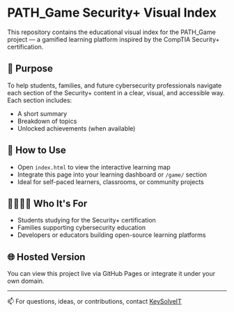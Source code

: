 
# PATH_Game Security+ Visual Index

This repository contains the educational visual index for the PATH_Game project — a gamified learning platform inspired by the CompTIA Security+ certification.

## 🎯 Purpose
To help students, families, and future cybersecurity professionals navigate each section of the Security+ content in a clear, visual, and accessible way. Each section includes:
- A short summary
- Breakdown of topics
- Unlocked achievements (when available)

## 🚀 How to Use
- Open `index.html` to view the interactive learning map
- Integrate this page into your learning dashboard or `/game/` section
- Ideal for self-paced learners, classrooms, or community projects

## 👨‍👩‍👧‍👦 Who It's For
- Students studying for the Security+ certification
- Families supporting cybersecurity education
- Developers or educators building open-source learning platforms

## 🌐 Hosted Version
You can view this project live via GitHub Pages or integrate it under your own domain.

---

📫 For questions, ideas, or contributions, contact [KeySolveIT](https://keysolveit.com)
